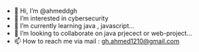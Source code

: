 - 👋 Hi, I’m @ahmeddgh
- 👀 I’m interested in cybersecurity 
- 🌱 I’m currently learning java , javascript...
- 💞️ I’m looking to collaborate on java prjecect or web-project...
- 📫 How to reach me via mail : gh.ahmed1210@gmail.com 

<!---
ahmeddgh/ahmeddgh is a ✨ special ✨ repository because its `README.md` (this file) appears on your GitHub profile.
You can click the Preview link to take a look at your changes.
--->
